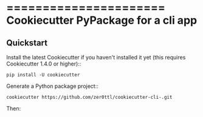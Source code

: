 ======================
Cookiecutter PyPackage for a cli app
======================

Quickstart
----------

Install the latest Cookiecutter if you haven't installed it yet (this requires
Cookiecutter 1.4.0 or higher)::

    pip install -U cookiecutter

Generate a Python package project::

    cookiecutter https://github.com/zer0ttl/cookiecutter-cli-.git

Then:
